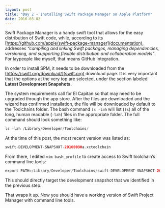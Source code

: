 ```yaml
---
layout: post
title: "Day 2 - Installing Swift Package Manager on Apple Platform"
date: 2016-03-02
---
```


Swift Package Manager is a handy swift tool that allows for the easy distribution of Swift code, while, according to its [https://github.com/apple/swift-package-manager](documentation), addresses *“compiling and linking Swift packages, managing dependencies, versioning, and supporting flexible distribution and collaboration models”*. For laypeople like myself, that means GitHub integration.

In order to install SPM, it needs to be downloaded from the [https://swift.org/download/](swift.org) download page. It is very important that the options at the very top are selected, under the section labeled **Latest Development Snapshots**.

The system requirements call for El Capitan so that may need to be upgraded through the app store. After the files are downloaded and the wizard has confirmed installation, the file will be downloaded by default to the Toolchains folder. The bash command `ls -lah` will list (`ls`) all of the long, human readable (`-lah`) files in the appropriate folder. The full command should look something like:

```swift
ls -lah /Library/Developer/Toolchains/
```

At the time of this post, the most recent version was listed as:

```swift
swift-DEVELOPMENT-SNAPSHOT-20160030a.xctoolchain
```

From there, I edited `vim bash_profile` to create access to Swift toolchain’s command line tools:

```swift
export PATH=/Library/Developer/Toolchains/swift-DEVELOPMENT-SNAPSHOT-20160030a.xctoolchain/usr/bin:"${PATH}"
```

This should directly target the development snapshot that we identified in the previous step.

That wraps it up. Now you should have a working version of Swift Project Manager with command line tools.